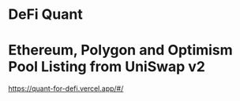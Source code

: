 # DeFi Quant


# Ethereum, Polygon and Optimism Pool Listing from UniSwap v2

https://quant-for-defi.vercel.app/#/

